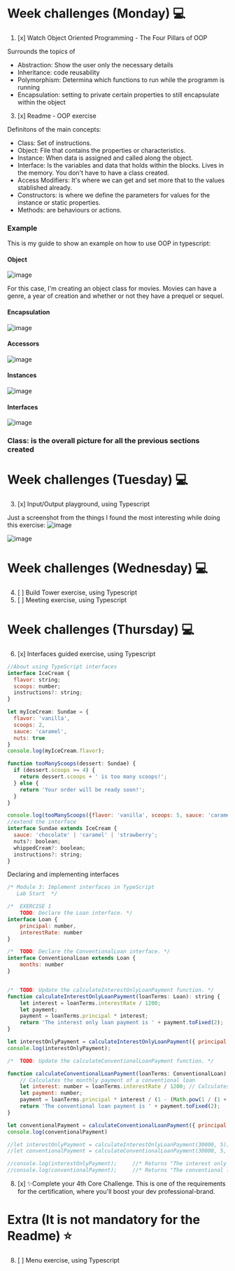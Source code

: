 # Week challenges (Monday) 💻
1. [x] Watch Object Oriented Programming - The Four Pillars of OOP

Surrounds the topics of
* Abstraction: Show the user only the necessary details
* Inheritance: code reusability
* Polymorphism: Determina which functions to run while the programm is running
* Encapsulation: setting to private certain properties to still encapsulate within the object

3. [x] Readme - OOP exercise

Definitons of the main concepts:

* Class: Set of instructions.
* Object: File that contains the properties or characteristics.
* Instance: When data is assigned and called along the object.
* Interface: Is the variables and data that holds within the blocks. Lives in the memory. You don't have to have a class created.
* Access Modifiers: It's where we can get and set more that to the values stablished already.
* Constructors: is where we define the parameters for values for the instance or static properties.
* Methods: are behaviours or actions.

### Example
This is my guide to show an example on how to use OOP in typescript:
#### Object
![image](https://user-images.githubusercontent.com/98929413/187808072-0de48f03-732c-4454-a46c-6b06a235e759.png)

For this case, I'm creating an object class for movies. Movies can have a genre, a year of creation and whether or not they have a prequel or sequel. 

#### Encapsulation
![image](https://user-images.githubusercontent.com/98929413/187809024-d5709d05-3b96-49f4-8d20-91215ff7352a.png)


#### Accessors
![image](https://user-images.githubusercontent.com/98929413/187815594-c6c48ffe-9b31-4b03-9468-5466bd0d2e6e.png)


#### Instances
![image](https://user-images.githubusercontent.com/98929413/187813829-6da0e2a6-f6b2-4afe-9fe0-3853208a5a9c.png)


#### Interfaces
![image](https://user-images.githubusercontent.com/98929413/187811010-80d369c2-37d0-42d8-ae6e-2c73e7a7a49b.png)



### Class: is the overall picture for all the previous sections created

# Week challenges (Tuesday) 💻
3. [x] Input/Output playground, using Typescript

Just a screenshot from the things I found the most interesting while doing this exercise:
![image](https://user-images.githubusercontent.com/98929413/187842590-82f470ce-ead9-43c2-9e80-15ca0972b574.png)

![image](https://user-images.githubusercontent.com/98929413/188008269-c02967a0-b884-48d7-a270-e73146b65880.png)

# Week challenges (Wednesday) 💻
4. [ ] Build Tower exercise, using Typescript
5. [ ] Meeting exercise, using Typescript

# Week challenges (Thursday) 💻
6. [x] Interfaces guided exercise, using Typescript
```JavaScript
//About using TypeScript interfaces
interface IceCream {
  flavor: string;
  scoops: number;
  instructions?: string;
}

let myIceCream: Sundae = {
  flavor: 'vanilla',
  scoops: 2,
  sauce: 'caramel',
  nuts: true
}
console.log(myIceCream.flavor);

function tooManyScoops(dessert: Sundae) {
  if (dessert.scoops >= 4) {
    return dessert.scoops + ' is too many scoops!';
  } else {
    return 'Your order will be ready soon!';
  }
}

console.log(tooManyScoops({flavor: 'vanilla', scoops: 5, sauce: 'caramel'}));
//extend the interface
interface Sundae extends IceCream {
  sauce: 'chocolate' | 'caramel' | 'strawberry';
  nuts?: boolean;
  whippedCream?: boolean;
  instructions?: string;
}
```
Declaring and implementing interfaces
```JavaScript
/* Module 3: Implement interfaces in TypeScript
   Lab Start  */

/*  EXERCISE 1
    TODO: Declare the Loan interface. */
interface Loan {
    principal: number,
    interestRate: number
}

/*  TODO: Declare the ConventionalLoan interface. */
interface ConventionalLoan extends Loan {
    months: number
}


/*  TODO: Update the calculateInterestOnlyLoanPayment function. */
function calculateInterestOnlyLoanPayment(loanTerms: Loan): string {
    let interest = loanTerms.interestRate / 1200;
    let payment;
    payment = loanTerms.principal * interest;
    return 'The interest only loan payment is ' + payment.toFixed(2);
}

let interestOnlyPayment = calculateInterestOnlyLoanPayment({ principal: 30000, interestRate: 5 });
console.log(interestOnlyPayment);

/*  TODO: Update the calculateConventionalLoanPayment function. */

function calculateConventionalLoanPayment(loanTerms: ConventionalLoan): string {
    // Calculates the monthly payment of a conventional loan
    let interest: number = loanTerms.interestRate / 1200; // Calculates the Monthly Interest Rate of the loan
    let payment: number;
    payment = loanTerms.principal * interest / (1 - (Math.pow(1 / (1 + interest), loanTerms.months)));
    return 'The conventional loan payment is ' + payment.toFixed(2);
}

let conventionalPayment = calculateConventionalLoanPayment({ principal: 30000, interestRate: 5, months: 180 });
console.log(conventionalPayment)

//let interestOnlyPayment = calculateInterestOnlyLoanPayment(30000, 5);
//let conventionalPayment = calculateConventionalLoanPayment(30000, 5, 180);

//console.log(interestOnlyPayment);     //* Returns "The interest only loan payment is 125.00" 
//console.log(conventionalPayment);     //* Returns "The conventional loan payment is 237.24" 
```

8. [x] ✨Complete your 4th Core Challenge. This is one of the requirements for the certification, where you'll boost your dev professional-brand.

# Extra (It is not mandatory for the Readme) ⭐
8. [ ] Menu exercise, using Typescript

